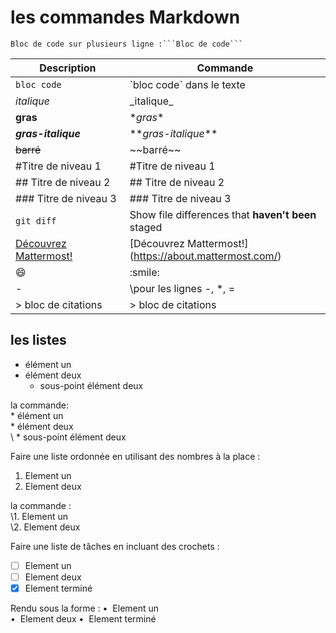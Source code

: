 # les commandes Markdown

```
Bloc de code sur plusieurs ligne :```Bloc de code```
```

| Description | Commande |
| --- | --- |
| `bloc code` | \`bloc code` dans le texte|
|_italique_ | \_italique_|
|**gras** | \**gras**|
|**_gras-italique_** | \**_gras-italique_**|
|~~barré~~ | \~~barré~~|
|#Titre de niveau 1| \#Titre de niveau 1 |
|## Titre de niveau 2 | \## Titre de niveau 2|
|### Titre de niveau 3| \### Titre de niveau 3|
| `git diff` | Show file differences that **haven't been** staged |
|[Découvrez Mattermost!](https://about.mattermost.com/)| \[Découvrez Mattermost!](https://about.mattermost.com/)|
|:smile: | \:smile:|
| - | \pour les lignes -, *, =|
|> bloc de citations| \> bloc de citations|

## les listes

* élément un
* élément deux
  * sous-point élément deux 

la commande:</br>
	\* élément un</br>
	\* élément deux</br>
  	\  * sous-point élément deux</br> 

Faire une liste ordonnée en utilisant des nombres à la place :
1. Element un 
2. Element deux 

la commande :</br>
	\1. Element un</br>
	\2. Element deux</br>

Faire une liste de tâches en incluant des crochets :
- [ ] Element un 
- [ ] Element deux 
- [x] Element terminé 

Rendu sous la forme :
	•  Element un </br>
	•  Element deux
	•  Element terminé

